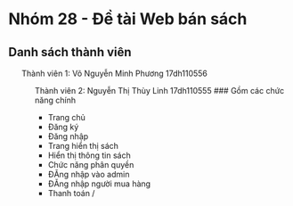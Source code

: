 # Nhóm 28 - Đề tài Web bán sách
## Danh sách thành viên
<ul>Thành viên 1: Võ Nguyễn Minh Phương 17dh110556
<ul>Thành viên 2: Nguyễn Thị Thùy Linh 17dh110555
### Gồm các chức năng chính
<ul>
<li>Trang chủ
<li>Đăng ký
<li>Đăng nhập
<li>Trang hiển thị sách
<li>Hiển thị thông tin sách
<li>Chức năng phân quyền
<li>ĐĂng nhập vào admin
<li>ĐĂng nhập người mua hàng
<li>Thanh toán
  /<ul>
